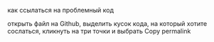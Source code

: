 как ссылаться на проблемный код

открыть файл на Github, выделить кусок кода, на который хотите сослаться, кликнуть на три точки и выбрать Copy permalink 
